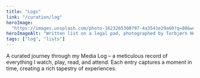 ```yaml
---
title: "Logs"
link: "/curation/log"
heroImage:
  "https://images.unsplash.com/photo-1623265300797-4a3541e29a60?q=80&w=2370&auto=format&fit=crop&ixlib=rb-4.0.3&ixid=M3wxMjA3fDB8MHxwaG90by1wYWdlfHx8fGVufDB8fHx8fA%3D%3D"
heroImageAlt: "Written list on a legal pad, photographed by Torbjørn Helgesen"
tags: ["log", "lists"]
---
```


A curated journey through my Media Log – a meticulous record of everything I watch, play, read, and attend. Each entry captures a moment in time, creating a rich tapestry of experiences.

